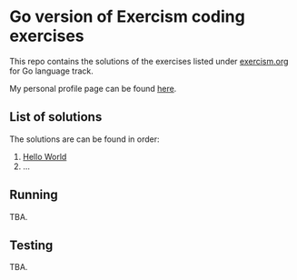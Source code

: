 # Go version of Exercism coding exercises

This repo contains the solutions of the exercises listed under [exercism.org] for Go language track.

My personal profile page can be found [here][zafatar-exercism].

## List of solutions

The solutions are can be found in order:

1. [Hello World]
2. ...

## Running

TBA.

## Testing

TBA.

[Hello World]: https://github.com/zafatar/exercism-go/tree/development/hello-world

[zafatar-exercism]: https://exercism.org/profiles/zafatar
[exercism.org]: https://exercism.org